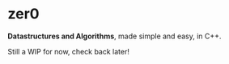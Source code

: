 # zer0

**Datastructures and Algorithms**, made simple and easy, in C++.

Still a WIP for now, check back later!
